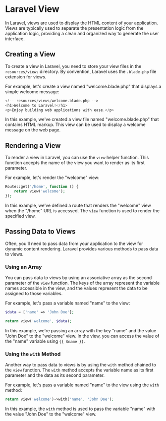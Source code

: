 # Laravel View

In Laravel, views are used to display the HTML content of your application. Views are typically used to separate the presentation logic from the application logic, providing a clean and organized way to generate the user interface.

## Creating a View

To create a view in Laravel, you need to store your view files in the `resources/views` directory. By convention, Laravel uses the `.blade.php` file extension for views.

For example, let's create a view named "welcome.blade.php" that displays a simple welcome message:

```php
<!-- resources/views/welcome.blade.php -->
<h1>Welcome to Laravel!</h1>
<p>Enjoy building web applications with ease.</p>
```

In this example, we've created a view file named "welcome.blade.php" that contains HTML markup. This view can be used to display a welcome message on the web page.

## Rendering a View

To render a view in Laravel, you can use the `view` helper function. This function accepts the name of the view you want to render as its first parameter.

For example, let's render the "welcome" view:

```php
Route::get('/home', function () {
    return view('welcome');
});
```

In this example, we've defined a route that renders the "welcome" view when the "/home" URL is accessed. The `view` function is used to render the specified view.

## Passing Data to Views

Often, you'll need to pass data from your application to the view for dynamic content rendering. Laravel provides various methods to pass data to views.

### Using an Array

You can pass data to views by using an associative array as the second parameter of the `view` function. The keys of the array represent the variable names accessible in the view, and the values represent the data to be assigned to those variables.

For example, let's pass a variable named "name" to the view:

```php
$data = ['name' => 'John Doe'];

return view('welcome', $data);
```

In this example, we're passing an array with the key "name" and the value "John Doe" to the "welcome" view. In the view, you can access the value of the "name" variable using `{{ $name }}`.

### Using the `with` Method

Another way to pass data to views is by using the `with` method chained to the `view` function. The `with` method accepts the variable name as its first parameter and the data as its second parameter.

For example, let's pass a variable named "name" to the view using the `with` method:

```php
return view('welcome')->with('name', 'John Doe');
```

In this example, the `with` method is used to pass the variable "name" with the value "John Doe" to the "welcome" view.


